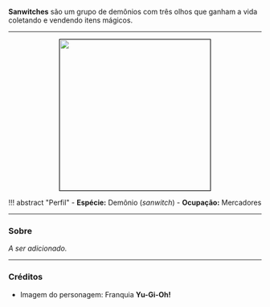 **Sanwitches** são um grupo de demônios com três olhos que ganham a vida coletando e vendendo itens mágicos.

---

<div style="text-align: center;">
<img src="https://ms.yugipedia.com//b/bf/Sanwitch-MADU-EN-VG-artwork.png" width="300" height="300" style="border: 1px solid black;">
</div>

!!! abstract "Perfil"
	- **Espécie:** Demônio (*sanwitch*)
	- **Ocupação:** Mercadores

---

### Sobre

*A ser adicionado.*

---

### Créditos

- Imagem do personagem: Franquia **Yu-Gi-Oh!**